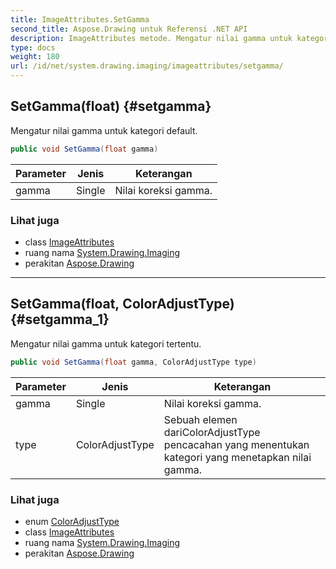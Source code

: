 ```yaml
---
title: ImageAttributes.SetGamma
second_title: Aspose.Drawing untuk Referensi .NET API
description: ImageAttributes metode. Mengatur nilai gamma untuk kategori default.
type: docs
weight: 180
url: /id/net/system.drawing.imaging/imageattributes/setgamma/
---
```

## SetGamma(float) {#setgamma}

Mengatur nilai gamma untuk kategori default.

```csharp
public void SetGamma(float gamma)
```

| Parameter | Jenis | Keterangan |
| --- | --- | --- |
| gamma | Single | Nilai koreksi gamma. |

### Lihat juga

* class [ImageAttributes](../)
* ruang nama [System.Drawing.Imaging](../../imageattributes/)
* perakitan [Aspose.Drawing](../../../)

---

## SetGamma(float, ColorAdjustType) {#setgamma_1}

Mengatur nilai gamma untuk kategori tertentu.

```csharp
public void SetGamma(float gamma, ColorAdjustType type)
```

| Parameter | Jenis | Keterangan |
| --- | --- | --- |
| gamma | Single | Nilai koreksi gamma. |
| type | ColorAdjustType | Sebuah elemen dariColorAdjustType pencacahan yang menentukan kategori yang menetapkan nilai gamma. |

### Lihat juga

* enum [ColorAdjustType](../../coloradjusttype/)
* class [ImageAttributes](../)
* ruang nama [System.Drawing.Imaging](../../imageattributes/)
* perakitan [Aspose.Drawing](../../../)



